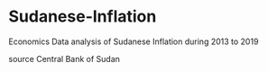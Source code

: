 # Sudanese-Inflation
Economics Data analysis of Sudanese Inflation during 2013 to 2019

source Central Bank of Sudan
